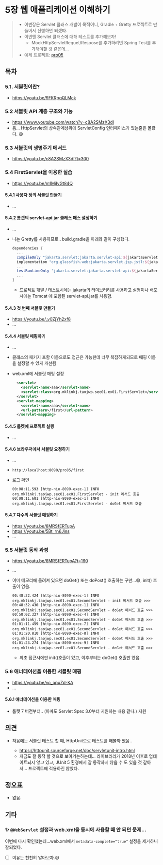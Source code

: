 # 5장 웹 애플리케이션 이해하기

> * 이번장은 Servlet 클래스 개발이 목적이니, Gradle + Gretty 프로젝트로 만들어서 진행하면 되겠따.
> * 이번엔 Servlet 클래스에 대해 테스트를 추가해보자!
>   * MockHttpServletRequet/Respose를 추가하려면 Spring Test를 추가해야할 것 같은데...
> * 예제 프로젝트: [pro05](pro05)



## 목차

### 5.1. 서블릿이란?

* https://youtu.be/9FKRpqQLMck



### 5.2 서블릿 API 계층 구조와 기능

* https://www.youtube.com/watch?v=c8A2SMzX3dI
* 음... HttpServlet의 상속관계상위에 ServletConfig 인터페이스가 있는줄은 몰랐다. 😅



### 5.3 서블릿의 생명주기 메서드

* https://youtu.be/c8A2SMzX3dI?t=300



### 5.4 FirstServlet을 이용한 실습

* https://youtu.be/m1MjIvGt84Q
  

#### 5.4.1 사용자 정의 서블릿 만들기

* ...

#### 5.4.2 톰캣의 servlet-api.jar 클래스 패스 설정하기

* ...

* 나는 Gretty를 사용하므로.. build.gradle을 아래와 같이 구성했다.

  ```groovy
  dependencies {
    ...
    compileOnly "jakarta.servlet:jakarta.servlet-api:${jakartaServletApiVersion}"
    implementation "org.glassfish.web:jakarta.servlet.jsp.jstl:${jakartaServletJspJstlVersion}"
    ...
    testRuntimeOnly "jakarta.servlet:jakarta.servlet-api:${jakartaServletApiVersion}"
    ...
  }
  ```

  * 프로젝트 개발 / 테스트시에는 jakarta의 라이브러리를 사용하고 실행이나 배포시에는 Tomcat 에 포함된 servlet-api.jar를 사용함.



#### 5.4.3 첫 번째 서블릿 만들기

* https://youtu.be/_v0ZjYh2xf8
* ...



#### 5.4.4 서블릿 매핑하기

* ...

* 클래스의 패키지 포함 이름으로도 접근은 가능한데 너무 복잡하게되므로 매핑 이름을 설정할 수 있게 개선됨

* web.xml에 서블릿 매핑 설정

  ```xml
    <servlet>
      <servlet-name>aaa</servlet-name>
      <servlet-class>org.mklinkj.taojwp.sec01.ex01.FirstServlet</servlet-class>
    </servlet>
    <servlet-mapping>
      <servlet-name>aaa</servlet-name>
      <url-pattern>/first</url-pattern>
    </servlet-mapping>
  ```

  

#### 5.4.5 톰켓에 프로젝트 실행

* ...



#### 5.4.6 브라우저에서 서블릿 요청하기

* ...

* `http://localhost:8090/pro05/first`

* 로그 확인

  ```
  00:08:11.593 [http-nio-8090-exec-1] INFO  org.mklinkj.taojwp.sec01.ex01.FirstServlet - init 메서드 호출
  00:08:11.601 [http-nio-8090-exec-1] INFO  org.mklinkj.taojwp.sec01.ex01.FirstServlet - doGet 메서드 호출
  ```

  

#### 5.4.7 다수의 서블릿 매핑하기

* https://youtu.be/8MRSfERTupA
* https://youtu.be/5Bt_rn6Jins
* ...



### 5.5 서블릿 동작 과정

* https://youtu.be/8MRSfERTupA?t=160

* ...

* 이미 메모리에 올려져 있으면 doGet() 또는 doPost() 호출하는 구만...😅, init() 호출이 없음.

  ```
  00:48:32.424 [http-nio-8090-exec-1] INFO  org.mklinkj.taojwp.sec01.ex01.SecondServlet - init 메서드 호출 >>>
  00:48:32.430 [http-nio-8090-exec-1] INFO  org.mklinkj.taojwp.sec01.ex01.SecondServlet - doGet 메서드 호출 >>>
  00:50:02.327 [http-nio-8090-exec-4] INFO  org.mklinkj.taojwp.sec01.ex01.SecondServlet - doGet 메서드 호출 >>>
  01:01:11.459 [http-nio-8090-exec-7] INFO  org.mklinkj.taojwp.sec01.ex01.SecondServlet - doGet 메서드 호출 >>>
  01:01:20.810 [http-nio-8090-exec-8] INFO  org.mklinkj.taojwp.sec01.ex01.SecondServlet - doGet 메서드 호출 >>>
  01:01:23.274 [http-nio-8090-exec-9] INFO  org.mklinkj.taojwp.sec01.ex01.SecondServlet - doGet 메서드 호출 >>>
  ```

  * 최초 접근시에만 init()호출이 있고, 이후부터는 doGet() 호출만 있음.



### 5.6 애너테이션을 이용한 서블릿 매핑

* https://youtu.be/vo_opuZd-KA
* ...

#### 5.6.1 애너테이션을 이용한 매핑

* 톰캣 7 버전부터.. (아마도 Servlet Spec 3.0부터 지원하는 내용 같다.) 지원







## 의견

* 처음에는 서블릿 테스트 할 때, HttpUnit으로 테스트를 해볼까 했음..

  * https://httpunit.sourceforge.net/doc/servletunit-intro.html
  * 지금도 잘 동작 할 것으로 보이기는하는데... 라이브러리가 2018년 이후로 업데이트되지 않고 있고, JUnit 5 환경에서 잘 동작하지 않을 수 도 있을 것 같아서... 프로젝트에 적용하진 않았다.
  
  

## 정오표

* 없음.





## 기타

### ✨ `@WebServlet` 설정과  web.xml을 동시에 사용할 때  안 되던 문제...

이번에 다시 확인했는데...web.xml에서  `metadata-complete="true"` 설정을 제거하니 잘되었다. 

- [ ] 이유는 천천히 알아보자.😅

